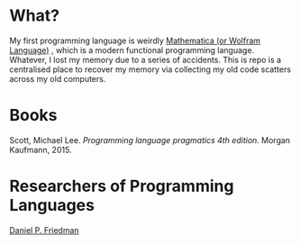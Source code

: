 # What?

My first programming language is weirdly [Mathematica (or Wolfram Language)](https://reference.wolfram.com/language/) , which is a modern functional programming language. Whatever, I lost my memory due to a series of accidents. This is repo is a centralised place to recover my memory via collecting my old code scatters across my old computers.

# Books

Scott, Michael Lee. *Programming language pragmatics 4th edition*. Morgan Kaufmann, 2015.



# Researchers of Programming Languages

[Daniel P. Friedman](https://legacy.cs.indiana.edu/~dfried/)

